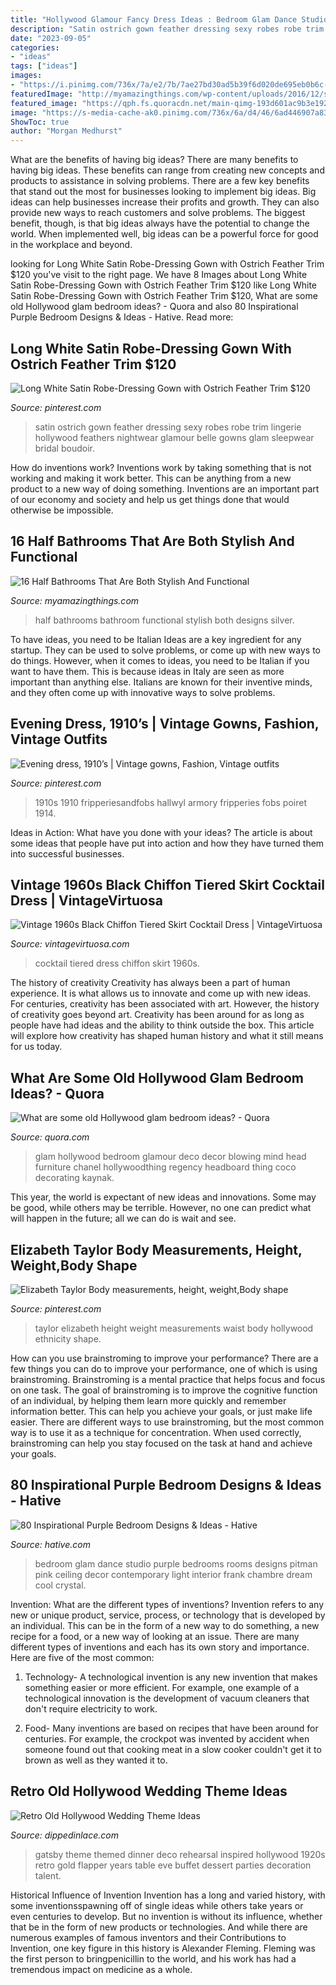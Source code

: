 ```yaml
---
title: "Hollywood Glamour Fancy Dress Ideas : Bedroom Glam Dance Studio Purple Bedrooms Rooms Designs Pitman Pink Ceiling Decor Contemporary Light Interior Frank Chambre Dream Cool Crystal"
description: "Satin ostrich gown feather dressing sexy robes robe trim lingerie hollywood feathers nightwear glamour belle gowns glam sleepwear bridal boudoir"
date: "2023-09-05"
categories:
- "ideas"
tags: ["ideas"]
images:
- "https://i.pinimg.com/736x/7a/e2/7b/7ae27bd30ad5b39f6d020de695eb0b6c--edwardian-gowns-edwardian-fashion.jpg"
featuredImage: "http://myamazingthings.com/wp-content/uploads/2016/12/silver.jpg"
featured_image: "https://qph.fs.quoracdn.net/main-qimg-193d601ac9b3e192dda6946e81246d5d-c"
image: "https://s-media-cache-ak0.pinimg.com/736x/6a/d4/46/6ad446907a832694bc01bb322e961e13.jpg"
ShowToc: true
author: "Morgan Medhurst"
---
```



What are the benefits of having big ideas?
There are many benefits to having big ideas. These benefits can range from creating new concepts and products to assistance in solving problems. There are a few key benefits that stand out the most for businesses looking to implement big ideas. 
Big ideas can help businesses increase their profits and growth. They can also provide new ways to reach customers and solve problems. The biggest benefit, though, is that big ideas always have the potential to change the world. When implemented well, big ideas can be a powerful force for good in the workplace and beyond.

	

		
looking for Long White Satin Robe-Dressing Gown with Ostrich Feather Trim $120 you've visit to the right page. We have 8 Images about Long White Satin Robe-Dressing Gown with Ostrich Feather Trim $120 like Long White Satin Robe-Dressing Gown with Ostrich Feather Trim $120, What are some old Hollywood glam bedroom ideas? - Quora and also 80 Inspirational Purple Bedroom Designs &amp; Ideas - Hative. Read more:
		
    
## Long White Satin Robe-Dressing Gown With Ostrich Feather Trim $120

<img loading=lazy src="https://s-media-cache-ak0.pinimg.com/736x/6a/d4/46/6ad446907a832694bc01bb322e961e13.jpg" onerror="this.onerror=null;this.src='https://tse3.mm.bing.net/th?id=OIP.W9D1UdGleVxTZoAY3V2lsgHaRC&amp;pid=15.1';" alt="Long White Satin Robe-Dressing Gown with Ostrich Feather Trim $120">

_Source: pinterest.com_

>satin ostrich gown feather dressing sexy robes robe trim lingerie hollywood feathers nightwear glamour belle gowns glam sleepwear bridal boudoir. 

	

How do inventions work?
Inventions work by taking something that is not working and making it work better. This can be anything from a new product to a new way of doing something. Inventions are an important part of our economy and society and help us get things done that would otherwise be impossible.

    
## 16 Half Bathrooms That Are Both Stylish And Functional

<img loading=lazy src="http://myamazingthings.com/wp-content/uploads/2016/12/silver.jpg" onerror="this.onerror=null;this.src='https://tse4.mm.bing.net/th?id=OIP.u_OutQajsrjcBYVqYw13ogHaLG&amp;pid=15.1';" alt="16 Half Bathrooms That Are Both Stylish And Functional">

_Source: myamazingthings.com_

>half bathrooms bathroom functional stylish both designs silver. 

	

To have ideas, you need to be Italian
Ideas are a key ingredient for any startup. They can be used to solve problems, or come up with new ways to do things. However, when it comes to ideas, you need to be Italian if you want to have them. This is because ideas in Italy are seen as more important than anything else. Italians are known for their inventive minds, and they often come up with innovative ways to solve problems.

    
## Evening Dress, 1910’s | Vintage Gowns, Fashion, Vintage Outfits

<img loading=lazy src="https://i.pinimg.com/736x/7a/e2/7b/7ae27bd30ad5b39f6d020de695eb0b6c--edwardian-gowns-edwardian-fashion.jpg" onerror="this.onerror=null;this.src='https://tse2.mm.bing.net/th?id=OIP.1gR1o1IU4Jsx-Yih5_1PPAHaME&amp;pid=15.1';" alt="Evening dress, 1910’s | Vintage gowns, Fashion, Vintage outfits">

_Source: pinterest.com_

>1910s 1910 fripperiesandfobs hallwyl armory fripperies fobs poiret 1914. 

	

Ideas in Action: What have you done with your ideas?
The article is about some ideas that people have put into action and how they have turned them into successful businesses.

    
## Vintage 1960s Black Chiffon Tiered Skirt Cocktail Dress | VintageVirtuosa

<img loading=lazy src="http://cdn.shopify.com/s/files/1/0406/6925/products/Black-Chiffon-Tiered-Cocktail-Dress-6.jpg?v=1428585498" onerror="this.onerror=null;this.src='https://tse3.mm.bing.net/th?id=OIP.PZS5sA-DowmjCeYISllTpgHaLH&amp;pid=15.1';" alt="Vintage 1960s Black Chiffon Tiered Skirt Cocktail Dress | VintageVirtuosa">

_Source: vintagevirtuosa.com_

>cocktail tiered dress chiffon skirt 1960s. 

	

The history of creativity
Creativity has always been a part of human experience. It is what allows us to innovate and come up with new ideas. For centuries, creativity has been associated with art. However, the history of creativity goes beyond art. Creativity has been around for as long as people have had ideas and the ability to think outside the box. This article will explore how creativity has shaped human history and what it still means for us today.

    
## What Are Some Old Hollywood Glam Bedroom Ideas? - Quora

<img loading=lazy src="https://qph.fs.quoracdn.net/main-qimg-193d601ac9b3e192dda6946e81246d5d-c" onerror="this.onerror=null;this.src='https://tse2.mm.bing.net/th?id=OIP.WuUnQJOY1FjfwE_YeeuBGwHaJ4&amp;pid=15.1';" alt="What are some old Hollywood glam bedroom ideas? - Quora">

_Source: quora.com_

>glam hollywood bedroom glamour deco decor blowing mind head furniture chanel hollywoodthing regency headboard thing coco decorating kaynak. 

	

This year, the world is expectant of new ideas and innovations. Some may be good, while others may be terrible. However, no one can predict what will happen in the future; all we can do is wait and see.

    
## Elizabeth Taylor Body Measurements, Height, Weight,Body Shape

<img loading=lazy src="https://i.pinimg.com/736x/72/f3/7b/72f37b4957665c09db22a28ccbb9c928.jpg" onerror="this.onerror=null;this.src='https://tse1.mm.bing.net/th?id=OIP.FuFcjU6oLq75G6vB_GxzcQAAAA&amp;pid=15.1';" alt="Elizabeth Taylor Body measurements, height, weight,Body shape">

_Source: pinterest.com_

>taylor elizabeth height weight measurements waist body hollywood ethnicity shape. 

	

How can you use brainstroming to improve your performance?
There are a few things you can do to improve your performance, one of which is using brainstroming. Brainstroming is a mental practice that helps focus and focus on one task. The goal of brainstroming is to improve the cognitive function of an individual, by helping them learn more quickly and remember information better. This can help you achieve your goals, or just make life easier. There are different ways to use brainstroming, but the most common way is to use it as a technique for concentration. When used correctly, brainstroming can help you stay focused on the task at hand and achieve your goals.

    
## 80 Inspirational Purple Bedroom Designs &amp; Ideas - Hative

<img loading=lazy src="https://hative.com/wp-content/uploads/2015/05/purple-bedroom-ideas/69-purple-bedroom-ideas.jpg" onerror="this.onerror=null;this.src='https://tse1.mm.bing.net/th?id=OIP.adwYe1NRtaA6DKqNzZTI3QHaFB&amp;pid=15.1';" alt="80 Inspirational Purple Bedroom Designs &amp; Ideas - Hative">

_Source: hative.com_

>bedroom glam dance studio purple bedrooms rooms designs pitman pink ceiling decor contemporary light interior frank chambre dream cool crystal. 

	

Invention: What are the different types of inventions?
Invention refers to any new or unique product, service, process, or technology that is developed by an individual. This can be in the form of a new way to do something, a new recipe for a food, or a new way of looking at an issue. There are many different types of inventions and each has its own story and importance. Here are five of the most common:
1. Technology- A technological invention is any new invention that makes something easier or more efficient. For example, one example of a technological innovation is the development of vacuum cleaners that don't require electricity to work.

2. Food- Many inventions are based on recipes that have been around for centuries. For example, the crockpot was invented by accident when someone found out that cooking meat in a slow cooker couldn't get it to brown as well as they wanted it to.

    
## Retro Old Hollywood Wedding Theme Ideas

<img loading=lazy src="http://dippedinlace.com/wp-content/uploads/2014/06/Retro-Old-Hollywood-Wedding-Theme-Ideas-16.jpg" onerror="this.onerror=null;this.src='https://tse2.mm.bing.net/th?id=OIP.NDtF5glBmZVzKsbwa5jelAHaJ3&amp;pid=15.1';" alt="Retro Old Hollywood Wedding Theme Ideas">

_Source: dippedinlace.com_

>gatsby theme themed dinner deco rehearsal inspired hollywood 1920s retro gold flapper years table eve buffet dessert parties decoration talent. 

	

Historical Influence of Invention
Invention has a long and varied history, with some inventionsspawning off of single ideas while others take years or even centuries to develop. But no invention is without its influence, whether that be in the form of new products or technologies. And while there are numerous examples of famous inventors and their Contributions to Invention, one key figure in this history is Alexander Fleming. Fleming was the first person to bringpenicillin to the world, and his work has had a tremendous impact on medicine as a whole.

